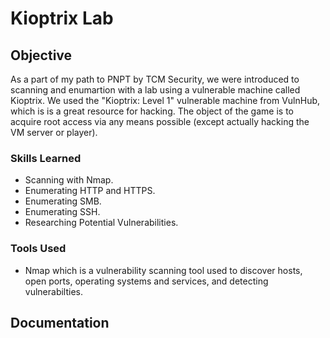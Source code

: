 # Kioptrix Lab

## Objective

As a part of my path to PNPT by TCM Security, we were introduced to scanning and enumartion with a lab using a vulnerable machine called Kioptrix. We used the "Kioptrix: Level 1" vulnerable machine from VulnHub, which is is a great resource for hacking. The object of the game is to acquire root access via any means possible (except actually hacking the VM server or player).

### Skills Learned

- Scanning with Nmap.
- Enumerating HTTP and HTTPS.
- Enumerating SMB.
- Enumerating SSH.
- Researching Potential Vulnerabilities.

### Tools Used

- Nmap which is a vulnerability scanning tool used to discover hosts, open ports, operating systems and services, and detecting vulnerabilties.

## Documentation
